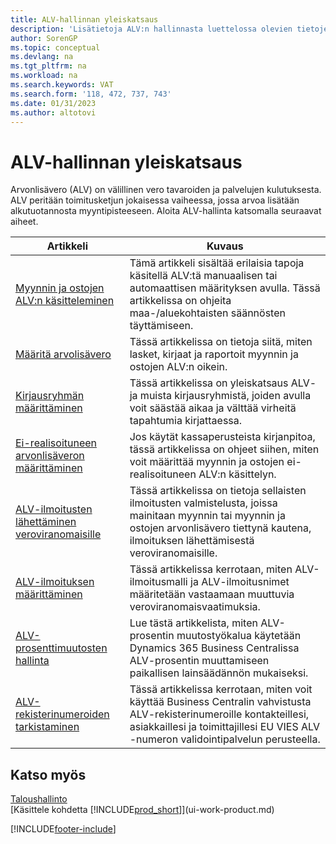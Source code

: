 ```yaml
---
title: ALV-hallinnan yleiskatsaus
description: 'Lisätietoja ALV:n hallinnasta luettelossa olevien tietojen ja resurssien avulla.'
author: SorenGP
ms.topic: conceptual
ms.devlang: na
ms.tgt_pltfrm: na
ms.workload: na
ms.search.keywords: VAT
ms.search.form: '118, 472, 737, 743'
ms.date: 01/31/2023
ms.author: altotovi
---
```

# <a name="vat-management-overview" />ALV-hallinnan yleiskatsaus
Arvonlisävero (ALV) on välillinen vero tavaroiden ja palvelujen kulutuksesta. ALV peritään toimitusketjun jokaisessa vaiheessa, jossa arvoa lisätään alkutuotannosta myyntipisteeseen. Aloita ALV-hallinta katsomalla seuraavat aiheet.  

|  Artikkeli  |  Kuvaus  |  
|--------|--------------|  
| [Myynnin ja ostojen ALV:n käsitteleminen](finance-work-with-vat.md) | Tämä artikkeli sisältää erilaisia tapoja käsitellä ALV:tä manuaalisen tai automaattisen määrityksen avulla. Tässä artikkelissa on ohjeita maa-/aluekohtaisten säännösten täyttämiseen.|
| [Määritä arvolisävero](finance-setup-vat.md) | Tässä artikkelissa on tietoja siitä, miten lasket, kirjaat ja raportoit myynnin ja ostojen ALV:n oikein.|
| [Kirjausryhmän määrittäminen](finance-posting-groups.md#tax-posting-groups) | Tässä artikkelissa on yleiskatsaus ALV- ja muista kirjausryhmistä, joiden avulla voit säästää aikaa ja välttää virheitä tapahtumia kirjattaessa.|
| [Ei-realisoituneen arvonlisäveron määrittäminen](finance-setup-unrealized-vat.md) | Jos käytät kassaperusteista kirjanpitoa, tässä artikkelissa on ohjeet siihen, miten voit määrittää myynnin ja ostojen ei-realisoituneen ALV:n käsittelyn.|
| [ALV-ilmoitusten lähettäminen veroviranomaisille](finance-how-report-vat.md) | Tässä artikkelissa on tietoja sellaisten ilmoitusten valmistelusta, joissa mainitaan myynnin tai myynnin ja ostojen arvonlisävero tiettynä kautena, ilmoituksen lähettämisestä veroviranomaisille.|
| [ALV-ilmoituksen määrittäminen](finance-how-setup-vat-statement.md) | Tässä artikkelissa kerrotaan, miten ALV-ilmoitusmalli ja ALV-ilmoitusnimet määritetään vastaamaan muuttuvia veroviranomaisvaatimuksia.|
| [ALV-prosenttimuutosten hallinta](finance-how-use-vat-rate-change-tool.md) | Lue tästä artikkelista, miten ALV-prosentin muutostyökalua käytetään Dynamics 365 Business Centralissa ALV-prosentin muuttamiseen paikallisen lainsäädännön mukaiseksi.|
| [ALV-rekisterinumeroiden tarkistaminen](finance-how-validate-vat-registration-number.md) | Tässä artikkelissa kerrotaan, miten voit käyttää Business Centralin vahvistusta ALV-rekisterinumeroille kontakteillesi, asiakkaillesi ja toimittajillesi EU VIES ALV -numeron validointipalvelun perusteella.|


## <a name="see-also" />Katso myös
[Taloushallinto](finance.md)  
[Käsittele kohdetta [!INCLUDE[prod_short](includes/prod_short.md)]](ui-work-product.md)


[!INCLUDE[footer-include](includes/footer-banner.md)]
